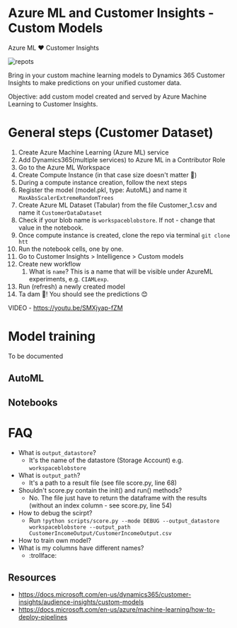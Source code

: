 # Azure ML and Customer Insights - Custom Models
Azure ML :hearts: Customer Insights

![repots](https://github.com/ekote/azure-architect/blob/master/images/Flame_Remote_Working_transparent_by_Icons8.gif?raw=true)


Bring in your custom machine learning models to Dynamics 365 Customer Insights to make predictions on your unified customer data.

Objective: add custom model created and served by Azure Machine Learning to Customer Insights.

# General steps (Customer Dataset)
1. Create Azure Machine Learning (Azure ML) service
2. Add Dynamics365(multiple services) to Azure ML in a Contributor Role
3. Go to the Azure ML Workspace
4. Create Compute Instance (in that case size doesn't matter :cactus:)
5. During a compute instance creation, follow the next steps
6. Register the model (model.pkl, type: AutoML) and name it `MaxAbsScalerExtremeRandomTrees`
7. Create Azure ML Dataset (Tabular) from the file Customer_1.csv and name it `CustomerDataDataset`
8. Check if your blob name is `workspaceblobstore`. If not - change that value in the notebook.
9. Once compute instance is created, clone the repo via terminal `git clone htt`
10. Run the notebook cells, one by one.
11. Go to Customer Insights > Intelligence > Custom models
12. Create new workflow 
    1. What is `name`? This is a name that will be visible under AzureML experiments, e.g. `CIAMLexp`.
13. Run (refresh) a newly created model
14. Ta dam :tada:! You should see the predictions :blush:

VIDEO - https://youtu.be/SMXjyap-fZM 

# Model training
To be documented
## AutoML
## Notebooks

# FAQ
- What is `output_datastore`?
  - It's the name of the datastore (Storage Account) e.g. `workspaceblobstore`
- What is `output_path`?
  - It's a path to a result file (see file score.py, line 68)
- Shouldn't score.py contain the init() and run() methods? 
  - No. The file just have to return the dataframe with the results (without an index column - see score.py, line 54) 
- How to debug the scirpt?
  - Run `!python scripts/score.py --mode DEBUG --output_datastore workspaceblobstore --output_path CustomerIncomeOutput/CustomerIncomeOutput.csv`
- How to train own model?
- What is my columns have different names?
  - :trollface:

## Resources
- https://docs.microsoft.com/en-us/dynamics365/customer-insights/audience-insights/custom-models
- https://docs.microsoft.com/en-us/azure/machine-learning/how-to-deploy-pipelines

